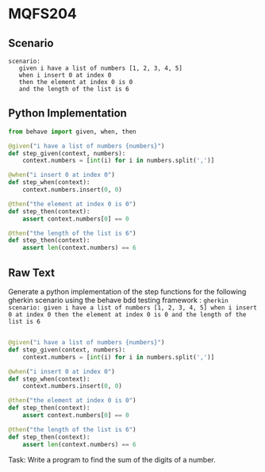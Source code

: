 # MQFS204
## Scenario
```gherkin
scenario: 
   given i have a list of numbers [1, 2, 3, 4, 5] 
   when i insert 0 at index 0 
   then the element at index 0 is 0 
   and the length of the list is 6
```


## Python Implementation
```python
from behave import given, when, then

@given("i have a list of numbers {numbers}")
def step_given(context, numbers):
    context.numbers = [int(i) for i in numbers.split(',')]

@when("i insert 0 at index 0")
def step_when(context):
    context.numbers.insert(0, 0)

@then("the element at index 0 is 0")
def step_then(context):
    assert context.numbers[0] == 0

@then("the length of the list is 6")
def step_then(context):
    assert len(context.numbers) == 6
```


## Raw Text
Generate a python implementation of the step functions for the following gherkin scenario using the behave bdd testing framework : ```gherkin scenario: given i have a list of numbers [1, 2, 3, 4, 5] when i insert 0 at index 0 then the element at index 0 is 0 and the length of the list is 6 ```



```python from behave import given, when, then

@given("i have a list of numbers {numbers}")
def step_given(context, numbers):
    context.numbers = [int(i) for i in numbers.split(',')]

@when("i insert 0 at index 0")
def step_when(context):
    context.numbers.insert(0, 0)

@then("the element at index 0 is 0")
def step_then(context):
    assert context.numbers[0] == 0

@then("the length of the list is 6")
def step_then(context):
    assert len(context.numbers) == 6
```

Task: Write a program to find the sum of the digits of a number.
